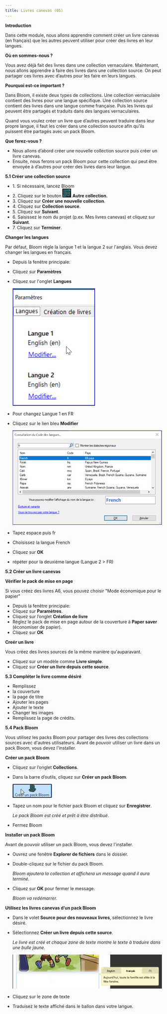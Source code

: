 ```yaml
---
title: Livres canevas (05)
---
```

**Introduction**

Dans cette module, nous allons apprendre comment créer un livre canevas (en français) que les autres peuvent utiliser pour créer des livres en leur langues.

**Où en sommes-nous ?**

Vous avez déjà fait des livres dans une collection vernaculaire. Maintenant, nous allons apprendre à faire des livres dans une collection source. On peut partager ces livres avec d’autres pour les faire en leurs langues.

**Pourquoi est-ce important ?**

Dans Bloom, il existe deux types de collections. Une collection vernaculaire contient des livres pour une langue spécifique. Une collection source contient des livres dans une langue comme française. Puis les livres qui peuvent être partagés et traduits dans des langues vernaculaires.

Quand vous voulez créer un livre que d’autres peuvent traduire dans leur propre langue, il faut les créer dans une collection source afin qu’ils puissent être partagés avec un pack Bloom.

**Que ferez-vous ?**

-   Nous allons d’abord créer une nouvelle collection source puis créer un livre canevas.
-   Ensuite, nous ferons un pack Bloom pour cette collection qui peut être envoyée à d’autres pour créer des livres dans leur langue.

**5.1 Créer une collection source**

-   1\. Si nécessaire, lancez Bloom
-   2\. Cliquez sur le bouton ![](media/6128b88b3b78eb5246da46d4b763964d.png) **Autre collection.**
-   3\. Cliquez sur **Créer une nouvelle collection**.
-   4\. Cliquez sur **Collection source**.
-   5\. Cliquez sur **Suivant**.
-   6\. Saisissez le nom du projet (p.ex. Mes livres canevas) et cliquez sur **Suivant**.
-   7\. Cliquez sur **Terminer**.

**Changer les langues**

Par défaut, Bloom règle la langue 1 et la langue 2 sur l'anglais. Vous devez changer les langues en français.

-   Depuis la fenêtre principale:
-   Cliquez sur **Paramètres**
-   Cliquez sur l'onglet **Langues**

    ![](media/e31e0b32cb32fa6f372b89d322db0a55.png)

-   Pour changez Langue 1 en FR
-   Cliquez sur le lien bleu **Modifier**

    ![](media/4d4bd3291c43262e475141451c642539.png)

-   Tapez espace puis fr
-   Choisissez la langue French
-   Cliquez sur **OK**
-   répéter pour la deuxième langue (Langue 2 \> FR)

**5.2 Créer un livre canevas**

**Vérifier le pack de mise en page**

Si vous créez des livres A6, vous pouvez choisir "Mode économique pour le papier"

-   Depuis la fenêtre principale:
-   Cliquez sur **Paramètres**.
-   Cliquez sur l’onglet **Création de livre**
-   Réglez le pack de mise en page autour de la couverture à **Paper saver** (économiser de papier).
-   Cliquez sur **OK**

**Creér un livre**

Vous créez des livres sources de la même manière qu'auparavant.

-   Cliquez sur un modèle comme **Livre simple**.
-   Cliquez sur **Créer un livre depuis cette source**.

**5.3 Compléter le livre comme désiré**

-   Remplissez
-   la couverture
-   la page de titre
-   Ajouter les pages
-   Ajouter le texte
-   Changer les images
-   Remplissez la page de crédits.

**5.4 Pack Bloom**

Vous utilisez les packs Bloom pour partager des livres des collections sources avec d'autres utilisateurs. Avant de pouvoir utiliser un livre dans un pack Bloom, vous devez l'installer.

**Créer un pack Bloom**

-   Cliquez sur l’onglet **Collections**.
-   Dans la barre d’outils, cliquez sur **Créer un pack Bloom**.

    ![](media/011bdb33bec4cd6d82c493b721437507.png)

-   Tapez un nom pour le fichier pack Bloom et cliquez sur **Enregistrer**.

    *Le pack Bloom est créé et prêt à être distribué*.

-   Fermez Bloom

**Installer un pack Bloom**

Avant de pouvoir utiliser un pack Bloom, vous devez l'installer.

-   Ouvrez une fenêtre **Explorer de fichiers** dans le dossier.
-   Double-cliquez sur le fichier du pack Bloom.

    *Bloom ajoutera la collection et affichera un message quand il aura terminé.*

-   Cliquez sur **OK** pour fermer le message.

    *Bloom va redémarrer.*

**Utilisez les livres canevas d’un pack Bloom**

-   Dans le volet **Source pour des nouveaux livres**, sélectionnez le livre désiré.
-   Sélectionnez **Créer un livre depuis cette source**.

    *Le livre est créé et chaque zone de texte montre le texte à traduire dans une bulle jaune.*

    ![](media/d083a928d37fe9dc8f171601517bd1b0.png)

-   Cliquez sur le zone de texte
-   Traduisez le texte affiché dans le ballon dans votre langue.
